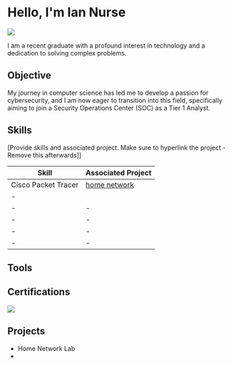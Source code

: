 # Hello, I'm Ian Nurse
<a href="https://www.linkedin.com/in/ian-nurse-363b53267/"><img src="https://img.shields.io/badge/-LinkedIn-0072b1?&style=for-the-badge&logo=linkedin&logoColor=white" /></a>

I am a recent graduate with a profound interest in technology and a dedication to solving complex problems.

## Objective

My journey in computer science has led me to develop a passion for cybersecurity, and I am now eager to transition into this field, specifically aiming to join a Security Operations Center (SOC) as a Tier 1 Analyst.

## Skills
[Provide skills and associated project. Make sure to hyperlink the project - Remove this afterwards]]

| Skill                                         | Associated Project         |
|-----------------------------------------------|----------------------------|
| Cisco Packet Tracer          | <a href="https://github.com/ian6220/cisco-packet-tracer-home-network-/tree/main">home network</a>|
| -| <a href=""></a>|
| -         | -|
| -    | -|
| -                  | -|
| - | -|

## Tools


## Certifications
<div>
<img src="https://img.shields.io/badge/-Security%2B-FF0000?&style=for-the-badge&logo=CompTIA&logoColor=white" />


</div>

## Projects
- Home Network Lab
- 
